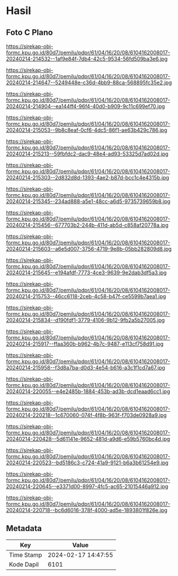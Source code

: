# Hasil

## Foto C Plano

https://sirekap-obj-formc.kpu.go.id/80d7/pemilu/pdpr/61/04/16/20/08/6104162008017-20240214-214532--1af9e84f-7db4-42c5-9534-56fd509ba3e6.jpg

https://sirekap-obj-formc.kpu.go.id/80d7/pemilu/pdpr/61/04/16/20/08/6104162008017-20240214-214647--5249448e-c36d-4bb9-88ca-568895fc35e2.jpg

https://sirekap-obj-formc.kpu.go.id/80d7/pemilu/pdpr/61/04/16/20/08/6104162008017-20240214-214904--ea144ff4-96f4-40d0-b909-9c11c699ef70.jpg

https://sirekap-obj-formc.kpu.go.id/80d7/pemilu/pdpr/61/04/16/20/08/6104162008017-20240214-215053--9b8c8eaf-0cf6-4dc5-86f1-ae63b429c786.jpg

https://sirekap-obj-formc.kpu.go.id/80d7/pemilu/pdpr/61/04/16/20/08/6104162008017-20240214-215213--59fbfdc2-dac9-48e4-ad93-53325d7ad02d.jpg

https://sirekap-obj-formc.kpu.go.id/80d7/pemilu/pdpr/61/04/16/20/08/6104162008017-20240214-215303--2d832d8d-1393-4ae2-b87d-bcc1c4e4315b.jpg

https://sirekap-obj-formc.kpu.go.id/80d7/pemilu/pdpr/61/04/16/20/08/6104162008017-20240214-215345--234ad888-a5e1-48cc-a6d5-9735739659b8.jpg

https://sirekap-obj-formc.kpu.go.id/80d7/pemilu/pdpr/61/04/16/20/08/6104162008017-20240214-215456--677703b2-244b-411d-ab5d-c858af20778a.jpg

https://sirekap-obj-formc.kpu.go.id/80d7/pemilu/pdpr/61/04/16/20/08/6104162008017-20240214-215603--a6e5d007-3756-4719-9e8b-05bb282809d8.jpg

https://sirekap-obj-formc.kpu.go.id/80d7/pemilu/pdpr/61/04/16/20/08/6104162008017-20240214-215645--e194afdf-7773-4ce3-9639-9e2dab3df5a3.jpg

https://sirekap-obj-formc.kpu.go.id/80d7/pemilu/pdpr/61/04/16/20/08/6104162008017-20240214-215753--46cc6118-2ceb-4c58-b47f-ce5599b7aea1.jpg

https://sirekap-obj-formc.kpu.go.id/80d7/pemilu/pdpr/61/04/16/20/08/6104162008017-20240214-215834--d190fdf1-3779-4106-9b12-9fb2a5b27005.jpg

https://sirekap-obj-formc.kpu.go.id/80d7/pemilu/pdpr/61/04/16/20/08/6104162008017-20240214-215917--ffaa360b-b962-4b7c-9487-e113cf758d91.jpg

https://sirekap-obj-formc.kpu.go.id/80d7/pemilu/pdpr/61/04/16/20/08/6104162008017-20240214-215958--f3d8a7ba-d0d3-4e54-b616-a3c1f1cd7a67.jpg

https://sirekap-obj-formc.kpu.go.id/80d7/pemilu/pdpr/61/04/16/20/08/6104162008017-20240214-220055--e4e2485b-1884-453b-ad3b-dcd1eaad6cc1.jpg

https://sirekap-obj-formc.kpu.go.id/80d7/pemilu/pdpr/61/04/16/20/08/6104162008017-20240214-220218--1c670060-074f-4f8b-963f-f703de0928a9.jpg

https://sirekap-obj-formc.kpu.go.id/80d7/pemilu/pdpr/61/04/16/20/08/6104162008017-20240214-220428--5d61141e-9652-481d-a9d6-e59b5760bc4d.jpg

https://sirekap-obj-formc.kpu.go.id/80d7/pemilu/pdpr/61/04/16/20/08/6104162008017-20240214-220523--bd5186c3-c724-41a9-9121-b6a3b61254e9.jpg

https://sirekap-obj-formc.kpu.go.id/80d7/pemilu/pdpr/61/04/16/20/08/6104162008017-20240214-220645--e3371d00-8997-4fc5-ac65-21015446a912.jpg

https://sirekap-obj-formc.kpu.go.id/80d7/pemilu/pdpr/61/04/16/20/08/6104162008017-20240214-220718--bc6d6016-378f-4000-ad5e-1893801f826e.jpg


## Metadata

| Key        | Value               |
| ---------- | ------------------- |
| Time Stamp | 2024-02-17 14:47:55 |
| Kode Dapil | 6101                |



